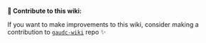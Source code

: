 **📖 Contribute to this wiki:**

If you want to make improvements to this wiki, consider making a contribution to [`gaudc-wiki`](https://github.com/Melvin-Abraham/gaudc-wiki) repo ✨
